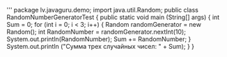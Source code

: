 '''
package lv.javaguru.demo;
import java.util.Random;
public class RandomNumberGeneratorTest {
    public static void main (String[] args) {
        int Sum = 0;
        for (int i = 0; i < 3; i++) {
            Random randomGenerator = new Random();
            int RandomNumber = randomGenerator.nextInt(10);
            System.out.println(RandomNumber);
            Sum += RandomNumber;
        }
        System.out.println ("Сумма трех случайных чисел: " + Sum);
    }
}
